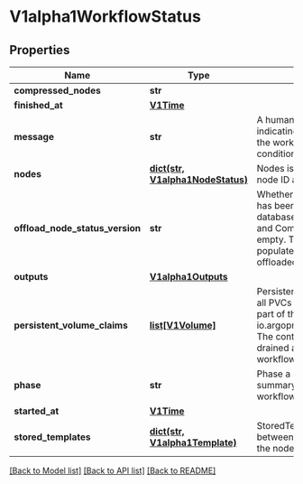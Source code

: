 # V1alpha1WorkflowStatus

## Properties
Name | Type | Description | Notes
------------ | ------------- | ------------- | -------------
**compressed_nodes** | **str** |  | [optional] 
**finished_at** | [**V1Time**](V1Time.md) |  | [optional] 
**message** | **str** | A human readable message indicating details about why the workflow is in this condition. | [optional] 
**nodes** | [**dict(str, V1alpha1NodeStatus)**](V1alpha1NodeStatus.md) | Nodes is a mapping between a node ID and the node&#39;s status. | [optional] 
**offload_node_status_version** | **str** | Whether on not node status has been offloaded to a database. If exists, then Nodes and CompressedNodes will be empty. This will actually be populated with a hash of the offloaded data. | [optional] 
**outputs** | [**V1alpha1Outputs**](V1alpha1Outputs.md) |  | [optional] 
**persistent_volume_claims** | [**list[V1Volume]**](V1Volume.md) | PersistentVolumeClaims tracks all PVCs that were created as part of the io.argoproj.workflow.v1alpha1. The contents of this list are drained at the end of the workflow. | [optional] 
**phase** | **str** | Phase a simple, high-level summary of where the workflow is in its lifecycle. | [optional] 
**started_at** | [**V1Time**](V1Time.md) |  | [optional] 
**stored_templates** | [**dict(str, V1alpha1Template)**](V1alpha1Template.md) | StoredTemplates is a mapping between a template ref and the node&#39;s status. | [optional] 

[[Back to Model list]](../README.md#documentation-for-models) [[Back to API list]](../README.md#documentation-for-api-endpoints) [[Back to README]](../README.md)



